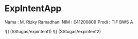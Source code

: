 # ExpIntentApp
Nama : M. Rizky Ramadhani
NIM : E41200809
Prodi : TIF BWS A

![] (SStugas/expintent1)
![] (SStugas/expintent2)
